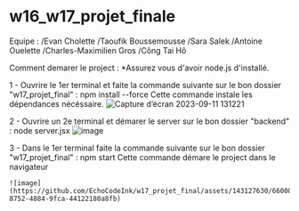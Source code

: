 # w16_w17_projet_finale

Equipe :
/Evan Cholette
/Taoufik Boussemousse
/Sara Salek
/Antoine Ouelette
/Charles-Maximilien Gros
/Công Tai Hô

Comment demarer le project :
*Assurez vous d'avoir node.js d'installé.

1 - Ouvrire le 1er terminal et faite la commande suivante sur le bon dossier "w17_projet_final" : npm install --force
    Cette commande instale les dépendances nécéssaire.
    ![Capture d’écran 2023-09-11 131221](https://github.com/EchoCodeInk/w17_projet_final/assets/143127630/fc6f5d20-497c-4f24-9fe7-d10a77322622)

2 - Ouvrire un 2e terminal et démarer le server sur le bon dossier "backend" : node server.jsx 
    ![image](https://github.com/EchoCodeInk/w17_projet_final/assets/143127630/2073c716-7743-4493-96d6-529ce67c022a)

3 - Dans le 1er terminal faite la commande suivante sur le bon dossier "w17_projet_final" : npm start
    Cette commande démare le project dans le navigateur 
    
    ![image](https://github.com/EchoCodeInk/w17_projet_final/assets/143127630/6600855c-8752-4884-9fca-44122180a8fb)



